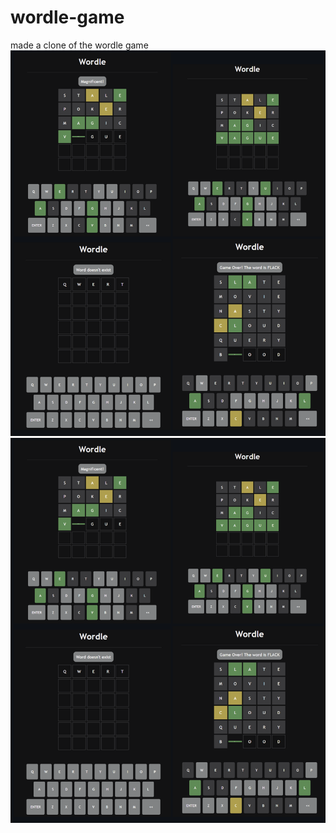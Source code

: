 # wordle-game
made a clone of the wordle game
![Screenshot 2024-06-30 005658](https://github.com/tubakhxn/wordle-game/blob/main/Screenshot%202024-10-31%20201806.png)![Screenshot 2024-06-30 005712](https://github.com/tubakhxn/wordle-game/blob/main/Screenshot%202024-10-31%20201806.png)

